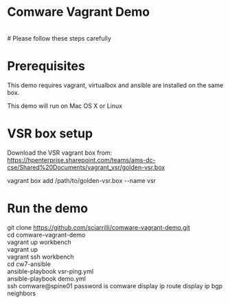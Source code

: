 # Comware Vagrant Demo <br>
<br>
# Please follow these steps carefully

# Prerequisites

This demo requires vagrant, virtualbox and ansible are installed on the same box.

This demo will run on Mac OS X or Linux

# VSR box setup
Download the VSR vagrant box from: <br>
https://hpenterprise.sharepoint.com/teams/ams-dc-cse/Shared%20Documents/vagrant_vsr/golden-vsr.box

vagrant box add /path/to/golden-vsr.box --name vsr

# Run the demo
git clone https://github.com/sciarrilli/comware-vagrant-demo.git <br>
cd comware-vagrant-demo <br>
vagrant up workbench <br>
vagrant up <br>
vagrant ssh workbench <br>
cd cw7-ansible <br>
ansible-playbook vsr-ping.yml <br>
ansible-playbook demo.yml <br>
ssh comware@spine01
password is comware
display ip route
display ip bgp neighbors
